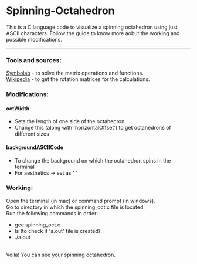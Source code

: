 # Spinning-Octahedron
This is a C language code to visualize a spinning octahedron using just ASCII characters. Follow the guide to know more aobut the working and possible modifications. 

---

### Tools and sources: 
[Symbolab](https://symbolab.com/) - to solve the matrix operations and functions.<br/>
[Wikipedia](https://en.wikipedia.org/wiki/Rotation_matrix) - to get the rotation matrices for the calculations. 

### Modifications: 
#### octWidth
  - Sets the length of one side of the octahedron 
  - Change this (along with 'horizontalOffset') to get octahedrons of different sizes 

#### backgroundASCIICode 
  - To change the background on which the octahedron spins in the terminal 
  - For aesthetics -> set as ' ' 

### Working: 
Open the terminal (in mac) or command prompt (in windows). <br/>
Go to directory in which the spinning_oct.c file is located. <br/>
Run the following commands in order: 
  - gcc spinning_oct.c
  - ls (to check if 'a.out' file is created)
  - ./a.out 
<br/>
Voila! You can see your spinning octahedron.
